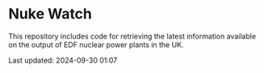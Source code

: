 # Nuke Watch

This repository includes code for retrieving the latest information available on the output of EDF nuclear power plants in the UK.

Last updated: 2024-09-30 01:07